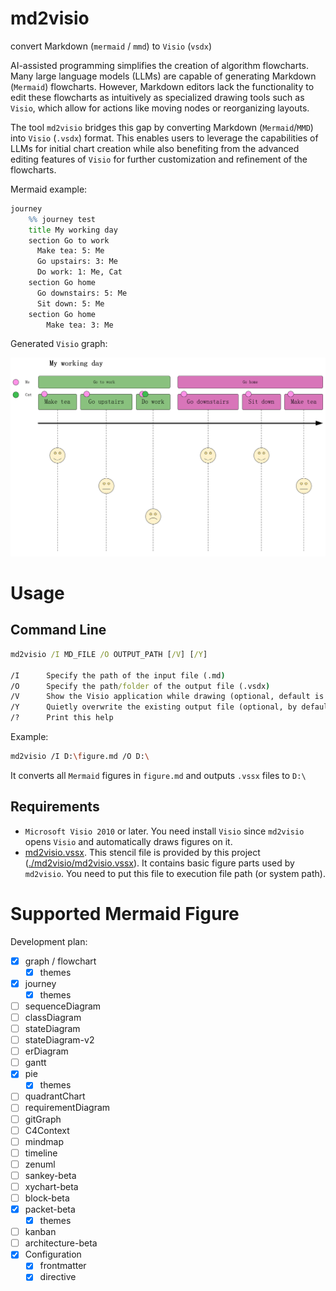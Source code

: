 

# md2visio

 convert Markdown (`mermaid` / `mmd`) to `Visio` (`vsdx`)

AI-assisted programming simplifies the creation of algorithm flowcharts. Many large language models (LLMs) are capable of generating Markdown (`Mermaid`) flowcharts. However, Markdown editors lack the functionality to edit these flowcharts as intuitively as specialized drawing tools such as `Visio`, which allow for actions like moving nodes or reorganizing layouts.

The tool `md2visio` bridges this gap by converting Markdown (`Mermaid`/`MMD`) into `Visio` (`.vsdx`) format. This enables users to leverage the capabilities of LLMs for initial chart creation while also benefiting from the advanced editing features of `Visio` for further customization and refinement of the flowcharts.

Mermaid example:

```bat
journey
    %% journey test
    title My working day
    section Go to work
      Make tea: 5: Me
      Go upstairs: 3: Me
      Do work: 1: Me, Cat
    section Go home
      Go downstairs: 5: Me
      Sit down: 5: Me
    section Go home
    	Make tea: 3: Me
```

Generated `Visio` graph:

<img src="https://github.com/Megre/md2visio/blob/main/example.png" alt="journey.vssx" style="zoom: 50%;" />



# Usage

## Command Line

```bat
md2visio /I MD_FILE /O OUTPUT_PATH [/V] [/Y]

/I      Specify the path of the input file (.md)
/O      Specify the path/folder of the output file (.vsdx)
/V      Show the Visio application while drawing (optional, default is invisible)
/Y      Quietly overwrite the existing output file (optional, by default requires user confirmation)
/?      Print this help
```

Example:

```bash
md2visio /I D:\figure.md /O D:\
```

It converts all `Mermaid` figures in `figure.md` and outputs `.vssx` files to `D:\`



## Requirements

- `Microsoft Visio 2010` or later. You need install `Visio` since `md2visio `opens `Visio` and automatically draws figures on it.
- [md2visio.vssx](./md2visio/md2visio.vssx). This stencil file is provided by this project ([./md2visio/md2visio.vssx](./md2visio/md2visio.vssx)). It contains basic figure parts used by `md2visio`. You need to put this file to execution file path (or system path). 



# Supported Mermaid Figure

Development plan:

- [x] graph / flowchart
  - [x] themes
- [x] journey
  - [x] themes
- [ ] sequenceDiagram
- [ ] classDiagram
- [ ] stateDiagram
- [ ] stateDiagram-v2
- [ ] erDiagram
- [ ] gantt
- [x] pie
  - [x] themes
- [ ] quadrantChart
- [ ] requirementDiagram
- [ ] gitGraph
- [ ] C4Context
- [ ] mindmap
- [ ] timeline
- [ ] zenuml
- [ ] sankey-beta
- [ ] xychart-beta
- [ ] block-beta
- [x] packet-beta
  - [x] themes
- [ ] kanban
- [ ] architecture-beta
- [x] Configuration
  - [x] frontmatter
  - [x] directive
